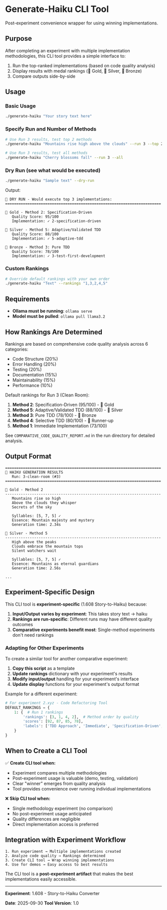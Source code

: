 # Generate-Haiku CLI Tool

Post-experiment convenience wrapper for using winning implementations.

## Purpose

After completing an experiment with multiple implementation methodologies, this CLI tool provides a simple interface to:
1. Run the top-ranked implementations (based on code quality analysis)
2. Display results with medal rankings (🥇 Gold, 🥈 Silver, 🥉 Bronze)
3. Compare outputs side-by-side

## Usage

### Basic Usage
```bash
./generate-haiku "Your story text here"
```

### Specify Run and Number of Methods
```bash
# Use Run 3 results, test top 2 methods
./generate-haiku "Mountains rise high above the clouds" --run 3 --top 2

# Use Run 3 results, test all methods
./generate-haiku "Cherry blossoms fall" --run 3 --all
```

### Dry Run (see what would be executed)
```bash
./generate-haiku "Sample text" --dry-run
```

Output:
```
🎯 DRY RUN - Would execute top 3 implementations:
======================================================================

🥇 Gold - Method 2: Specification-Driven
   Quality Score: 95/100
   Implementation: ✓ 2-specification-driven

🥈 Silver - Method 5: Adaptive/Validated TDD
   Quality Score: 88/100
   Implementation: ✓ 5-adaptive-tdd

🥉 Bronze - Method 3: Pure TDD
   Quality Score: 78/100
   Implementation: ✓ 3-test-first-development
```

### Custom Rankings
```bash
# Override default rankings with your own order
./generate-haiku "Text" --rankings "1,3,2,4,5"
```

## Requirements

- **Ollama must be running**: `ollama serve`
- **Model must be pulled**: `ollama pull llama3.2`

## How Rankings Are Determined

Rankings are based on comprehensive code quality analysis across 6 categories:
- Code Structure (20%)
- Error Handling (20%)
- Testing (20%)
- Documentation (15%)
- Maintainability (15%)
- Performance (10%)

Default rankings for Run 3 (Clean Room):
1. **Method 2**: Specification-Driven (95/100) - 🥇 Gold
2. **Method 5**: Adaptive/Validated TDD (88/100) - 🥈 Silver
3. **Method 3**: Pure TDD (78/100) - 🥉 Bronze
4. **Method 4**: Selective TDD (80/100) - 🏅 Runner-up
5. **Method 1**: Immediate Implementation (73/100)

See `COMPARATIVE_CODE_QUALITY_REPORT.md` in the run directory for detailed analysis.

## Output Format

```
======================================================================
🎋 HAIKU GENERATION RESULTS
   Run: 3-clean-room (#3)
======================================================================

🥇 Gold - Method 2
----------------------------------------------------------------------
   Mountains rise so high
   Above the clouds they whisper
   Secrets of the sky

   Syllables: [5, 7, 5] ✓
   Essence: Mountain majesty and mystery
   Generation time: 2.34s

🥈 Silver - Method 5
----------------------------------------------------------------------
   High above the peaks
   Clouds embrace the mountain tops
   Silent watchers wait

   Syllables: [5, 7, 5] ✓
   Essence: Mountains as eternal guardians
   Generation time: 2.56s

...
```

## Experiment-Specific Design

This CLI tool is **experiment-specific** (1.608 Story-to-Haiku) because:

1. **Input/Output varies by experiment**: This takes story text → haiku
2. **Rankings are run-specific**: Different runs may have different quality outcomes
3. **Comparative experiments benefit most**: Single-method experiments don't need rankings

### Adapting for Other Experiments

To create a similar tool for another comparative experiment:

1. **Copy this script** as a template
2. **Update rankings** dictionary with your experiment's results
3. **Modify input/output** handling for your experiment's interface
4. **Update display** functions for your experiment's output format

Example for a different experiment:
```python
# For experiment 2.xyz - Code Refactoring Tool
DEFAULT_RANKINGS = {
    1: {  # Run 1 rankings
        'rankings': [3, 1, 4, 2],  # Method order by quality
        'scores': [92, 87, 85, 78],
        'labels': ['TDD Approach', 'Immediate', 'Specification-Driven', 'Hybrid']
    }
}
```

## When to Create a CLI Tool

✅ **Create CLI tool when:**
- Experiment compares multiple methodologies
- Post-experiment usage is valuable (demo, testing, validation)
- Clear "winner" emerges from quality analysis
- Tool provides convenience over running individual implementations

❌ **Skip CLI tool when:**
- Single methodology experiment (no comparison)
- No post-experiment usage anticipated
- Quality differences are negligible
- Direct implementation access is preferred

## Integration with Experiment Workflow

```
1. Run experiment → Multiple implementations created
2. Analyze code quality → Rankings determined
3. Create CLI tool → Wrap winning implementations
4. Use for demos → Easy access to best results
```

The CLI tool is a **post-experiment artifact** that makes the best implementations easily accessible.

---

**Experiment**: 1.608 - Story-to-Haiku Converter

**Date**: 2025-09-30
**Tool Version**: 1.0
